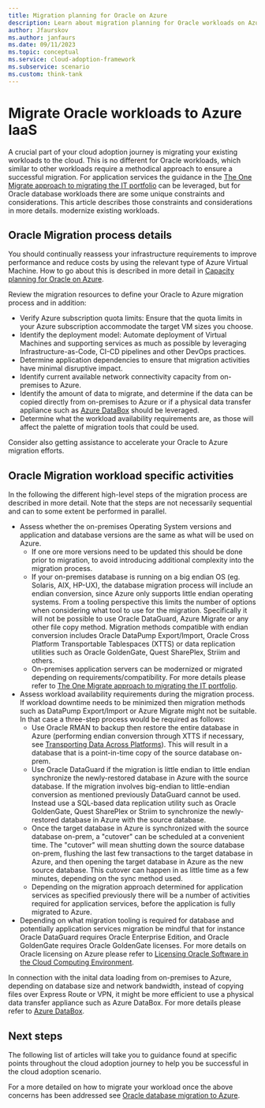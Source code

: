 ```yaml
---
title: Migration planning for Oracle on Azure
description: Learn about migration planning for Oracle workloads on Azure IaaS.
author: Jfaurskov
ms.author: janfaurs
ms.date: 09/11/2023
ms.topic: conceptual
ms.service: cloud-adoption-framework
ms.subservice: scenario
ms.custom: think-tank
---
```


# Migrate Oracle workloads to Azure IaaS

A crucial part of your cloud adoption journey is migrating your existing workloads to the cloud. This is no different for Oracle workloads, which similar to other workloads require a methodical approach to ensure a successful migration. For application services the guidance in the [The One Migrate approach to migrating the IT portfolio](../index.md) can be leveraged, but for Oracle database workloads there are some unique constraints and considerations. This article describes those constraints and considerations in more details.  modernize existing workloads.

## Oracle Migration process details

You should continually reassess your infrastructure requirements to improve performance and reduce costs by using the relevant type of Azure Virtual Machine. How to go about this is described in more detail in [Capacity planning for Oracle on Azure](./oracle-capacity-planning.md).

Review the migration resources to define your Oracle to Azure migration process and in addition:

- Verify Azure subscription quota limits: Ensure that the quota limits in your Azure subscription accommodate the target VM sizes you choose.
- Identify the deployment model: Automate deployment of Virtual Machines and supporting services as much as possible by leveraging Infrastructure-as-Code, CI-CD pipelines and other DevOps practices.
- Determine application dependencies to ensure that migration activities have minimal disruptive impact.
- Identify current available network connectivity capacity from on-premises to Azure.
- Identify the amount of data to migrate, and determine if the data can be copied directly from on-premises to Azure or if a physical data transfer appliance such as [Azure DataBox](/azure/databox/data-box-overview) should be leveraged.
- Determine what the workload availability requirements are, as those will affect the palette of migration tools that could be used.

Consider also getting assistance to accelerate your Oracle to Azure migration efforts.

## Oracle Migration workload specific activities

In the following the different high-level steps of the migration process are described in more detail. Note that the steps are not necessarily sequential and can to some extent be performed in parallel.

- Assess whether the on-premises Operating System versions and application and database versions are the same as what will be used on Azure.
  - If one ore more versions need to be updated this should be done prior to migration, to avoid introducing additional complexity into the migration process.
  - If your on-premises database is running on a big endian OS (eg. Solaris, AIX, HP-UX), the database migration process will include an endian conversion, since Azure only supports little endian operating systems. From a tooling perspective this limits the number of options when considering what tool to use for the migration. Specifically it will not be possible to use Oracle DataGuard, Azure Migrate or any other file copy method. Migration methods compatible with endian conversion includes Oracle DataPump Export/Import, Oracle Cross Platform Transportable Tablespaces (XTTS) or data replication utilities such as Oracle GoldenGate, Quest SharePlex, Striim and others.
  - On-premises application servers can be modernized or migrated depending on requirements/compatibility. For more details please refer to [The One Migrate approach to migrating the IT portfolio](../index.md).
- Assess workload availability requirements during the migration process. If workload downtime needs to be minimized then migration methods such as DataPump Export/Import or Azure Migrate might not be suitable. In that case a three-step process would be required as follows:
  - Use Oracle RMAN to backup then restore the entire database in Azure (performing endian conversion through XTTS if necessary, see [Transporting Data Across Platforms](https://docs.oracle.com/en/database/oracle/oracle-database/23/admin/transporting-data.html#GUID-FE3003B9-605A-4269-B167-005AC778C870)). This will result in a database that is a point-in-time copy of the source database on-prem.
  - Use Oracle DataGuard if the migration is little endian to little endian synchronize the newly-restored database in Azure with the source database. If the migration involves big-endian to little-endian conversion as mentioned previously DataGuard cannot be used. Instead use a SQL-based data replication utility such as Oracle GoldenGate, Quest SharePlex or Striim to synchronize the newly-restored database in Azure with the source database.
  - Once the target database in Azure is synchronized with the source database on-prem, a "cutover" can be scheduled at a convenient time. The "cutover" will mean shutting down the source database on-prem, flushing the last few transactions to the target database in Azure, and then opening the target database in Azure as the new source database. This cutover can happen in as little time as a few minutes, depending on the sync method used.
  - Depending on the migration approach determined for application services as specified previously there will be a number of activities required for application services, before the application is fully migrated to Azure.
- Depending on what migration tooling is required for database and potentially application services migration be mindful that for instance Oracle DataGuard requires Oracle Enterprise Edition, and Oracle GoldenGate requires Oracle GoldenGate licenses. For more details on Oracle licensing on Azure please refer to [Licensing Oracle Software in the Cloud Computing Environment](https://www.oracle.com/us/corporate/pricing/cloud-licensing-070579.pdf).

In connection with the inital data loading from on-premises to Azure, depending on database size and network bandwidth, instead of copying files over Express Route or VPN, it might be more efficient to use a physical data transfer appliance such as Azure DataBox. For more details please refer to [Azure DataBox](/azure/databox/data-box-overview).

## Next steps

The following list of articles will take you to guidance found at specific points throughout the cloud adoption journey to help you be successful in the cloud adoption scenario.

For a more detailed on how to migrate your workload once the above concerns has been addressed see [Oracle database migration to Azure](/azure/architecture/solution-ideas/articles/reference-architecture-for-oracle-database-migration-to-azure).
